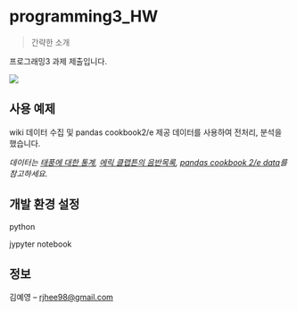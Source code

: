# programming3_HW
> 간략한 소개


프로그래밍3 과제 제출입니다.

![](../header.png)


## 사용 예제

wiki 데이터 수집 및 pandas cookbook2/e 제공 데이터를 사용하여 전처리, 분석을 했습니다.

_데이터는 [태풍에 대한 통계][wiki1], [에릭 클랩튼의 음반목록][wiki2], [pandas cookbook 2/e data][pd_2/e]를 참고하세요._

## 개발 환경 설정

python

jypyter notebook


## 정보

김예영 – rjhee98@gmail.com



<!-- Markdown link & img dfn's -->
[npm-image]: https://img.shields.io/npm/v/datadog-metrics.svg?style=flat-square
[npm-url]: https://npmjs.org/package/datadog-metrics
[npm-downloads]: https://img.shields.io/npm/dm/datadog-metrics.svg?style=flat-square
[travis-image]: https://img.shields.io/travis/dbader/node-datadog-metrics/master.svg?style=flat-square
[travis-url]: https://travis-ci.org/dbader/node-datadog-metrics
[wiki1]: https://ko.wikipedia.org/wiki/%ED%83%9C%ED%92%8D#%ED%83%9C%ED%92%8D%EC%97%90_%EB%8C%80%ED%95%9C_%ED%86%B5%EA%B3%84
[wiki2]: https://ko.wikipedia.org/wiki/%EC%97%90%EB%A6%AD_%ED%81%B4%EB%9E%A9%ED%8A%BC%EC%9D%98_%EC%9D%8C%EB%B0%98_%EB%AA%A9%EB%A1%9D
[pd_2/e]: https://github.com/PacktPublishing/Pandas-Cookbook-Second-Edition/tree/master/data
